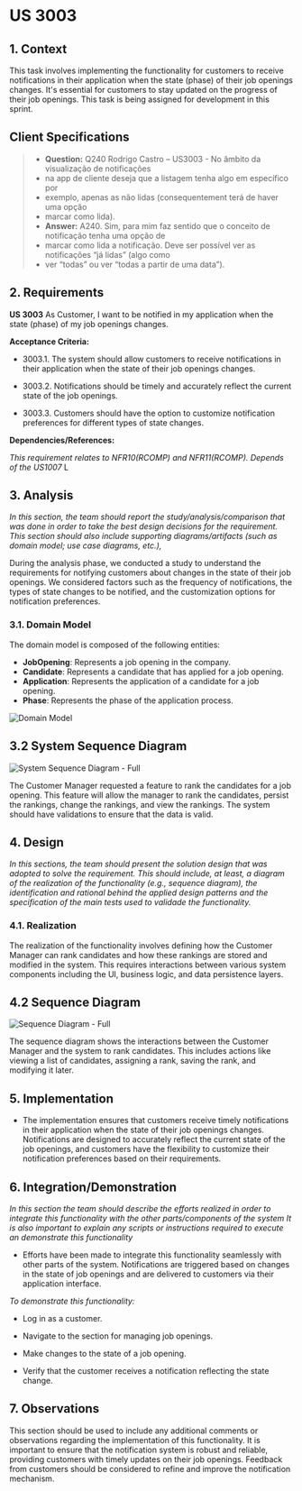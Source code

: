 # US 3003

## 1. Context

This task involves implementing the functionality for customers to receive notifications in their application
when the state (phase) of their job openings changes. 
It's essential for customers to stay updated on the progress of their job openings.
This task is being assigned for development in this sprint.

## Client Specifications

>* **Question:** Q240 Rodrigo Castro – US3003 - No âmbito da visualização de notificações 
> * na app de cliente deseja que a listagem tenha algo em específico por 
> * exemplo, apenas as não lidas (consequentement terá de haver uma opção 
> * marcar como lida).
> * **Answer:** A240. Sim, para mim faz sentido que o conceito de notificação tenha uma opção de 
> * marcar como lida a notificação. Deve ser possível ver as notificações “já lidas” (algo como 
> * ver “todas” ou ver “todas a partir de uma data”).


## 2. Requirements

**US 3003** As Customer, I want to be notified in my application when the state (phase) of my job openings changes.

**Acceptance Criteria:**

- 3003.1. The system should allow customers to receive notifications in their application when the state of their job openings changes.

- 3003.2. Notifications should be timely and accurately reflect the current state of the job openings.

- 3003.3. Customers should have the option to customize notification preferences for different types of state changes.



**Dependencies/References:**

*This requirement relates to NFR10(RCOMP) and NFR11(RCOMP).*
*Depends of the US1007*
L
## 3. Analysis

*In this section, the team should report the study/analysis/comparison that was done in order to take the best design decisions for the requirement. This section should also include supporting diagrams/artifacts (such as domain model; use case diagrams, etc.),*

During the analysis phase, we conducted a study to understand the requirements for notifying customers 
about changes in the state of their job openings. We considered factors such as the frequency of notifications,
the types of state changes to be notified, and the customization options for notification preferences.



### 3.1. Domain Model

The domain model is composed of the following entities:

- **JobOpening**: Represents a job opening in the company.
- **Candidate**: Represents a candidate that has applied for a job opening.
- **Application**: Represents the application of a candidate for a job opening.
- **Phase**: Represents the phase of the application process.

![Domain Model](C:\Users\gonca\IdeaProjects\sem4pi-23-24-2dh3\docs\sprintC\1013\svg\1013-domain-model.svg)


## 3.2 System Sequence Diagram

![System Sequence Diagram - Full](C:\Users\gonca\IdeaProjects\sem4pi-23-24-2dh3\docs\sprintC\1013\svg\1013-system-sequence-diagram-System_Sequence_Diagram__SSD____Rank_Candidates_for_a_Job_Opening.png)

The Customer Manager requested a feature to rank the candidates for a job opening.
This feature will allow the manager to rank the candidates, persist the rankings, change the rankings, and view the rankings.
The system should have validations to ensure that the data is valid.


## 4. Design

*In this sections, the team should present the solution design that was adopted to solve the requirement. 
This should include, at least, a diagram of the realization of the functionality (e.g., sequence diagram),
the identification and rational behind the applied design patterns and the specification of the main tests used to validade
the functionality.*

### 4.1. Realization

The realization of the functionality involves defining how the Customer Manager can rank candidates
and how these rankings are stored and modified in the system.
This requires interactions between various system components including the UI, business logic,
and data persistence layers.


## 4.2 Sequence Diagram

![Sequence Diagram - Full](C:\Users\gonca\IdeaProjects\sem4pi-23-24-2dh3\docs\sprintC\1013\svg\1013-sequence-diagram.png)

The sequence diagram shows the interactions between the Customer Manager and the system to rank candidates.
This includes actions like viewing a list of candidates, assigning a rank, saving the rank, and modifying it later.


## 5. Implementation

* The implementation ensures that customers receive timely notifications
in their application when the state of their job openings changes.
Notifications are designed to accurately reflect the current state of the job openings, 
and customers have the flexibility to customize their notification preferences based on their requirements.


## 6. Integration/Demonstration

*In this section the team should describe the efforts realized in order to integrate this functionality with the other parts/components of the system*
*It is also important to explain any scripts or instructions required to execute an demonstrate this functionality*

* Efforts have been made to integrate this functionality seamlessly with other parts of the system. 
Notifications are triggered based on changes in the state of job openings and are delivered to customers 
via their application interface.

*To demonstrate this functionality:*

- Log in as a customer.

- Navigate to the section for managing job openings.

- Make changes to the state of a job opening.

- Verify that the customer receives a notification reflecting the state change.

## 7. Observations

This section should be used to include any additional comments or observations regarding the implementation of this functionality. 
It is important to ensure that the notification system is robust and reliable, providing customers with timely updates on their job openings. 
Feedback from customers should be considered to refine and improve the notification mechanism.